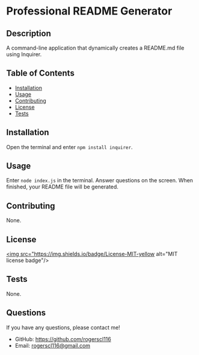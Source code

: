 # Professional README Generator

  ## Description
  A command-line application that dynamically creates a README.md file using Inquirer.

  ## Table of Contents
  * [Installation](#installation)
  * [Usage](#usage)
  * [Contributing](#credits)
  * [License](#license)
  * [Tests](#tests)
        
  ## Installation
  Open the terminal and enter `npm install inquirer`.

  ## Usage
  Enter `node index.js` in the terminal. Answer questions on the screen. When finished, your README file will be generated.

  ## Contributing
  None.

  ## License
  <a href="https://opensource.org/licenses/MIT"><img src="https://img.shields.io/badge/License-MIT-yellow alt="MIT license badge"/></a>

  ## Tests
  None.

  ## Questions
  If you have any questions, please contact me!

  - GitHub: https://github.com/rogerscl116
  - Email: rogerscl116@gmail.com 